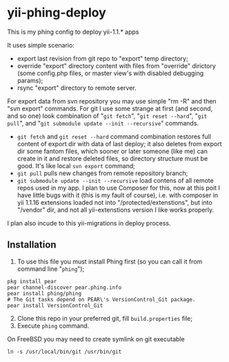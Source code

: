 # yii-phing-deploy
This is my phing config to deploy yii-1.1.* apps

It uses simple scenario:
- export last revision from git repo to "export" temp directory;
- override "export" directory content with files from "override" dirictory (some config.php files, or master view's with disabled debugging params);
- rsync "export" directory to remote server.

For export data from svn repository you may use simple "rm -R" and then "svn export" commands.
For git I use some strange at first (and second, and so one) look combination of "`git fetch`", "`git reset --hard`", "`git pull`", and "`git submodule update --init --recursive`" commands.

 - `git fetch` and `git reset --hard` command combination restores full content of export dir with data of last deploy; it also 
deletes from export dir some fantom files, which sooner or later someone (like me) can create in it and restore deleted files, so directory structure must be good. It's like local `svn export` command;
 - `git pull` pulls new changes from remote repository branch;
 - `git submodule update --init --recursive` load contens of all remote repos used in my app. I plan to use Composer for this, now at this poit I have little bugs with it (this is my fault of course), i.e. with composer in yii 1.1.16 extensions loaded not into "/protected/extenstions", but into "/vendor" dir, and not all yii-extenstions version I like works properly.
 
I plan also incude to this yii-migrations in deploy process.

## Installation ##
1. To use this file you must install Phing first (so you can call it from command line "`phing`");

```shell
pkg install pear
pear channel-discover pear.phing.info
pear install phing/phing
# The Git tasks depend on PEAR\'s VersionControl_Git package.
pear install VersionControl_Git
```

2. Clone this repo in your preferred git, fill `build.properties` file;
3. Execute `phing` command.

On FreeBSD you may need to create symlink on git executable
```shell
ln -s /usr/local/bin/git /usr/bin/git
```
